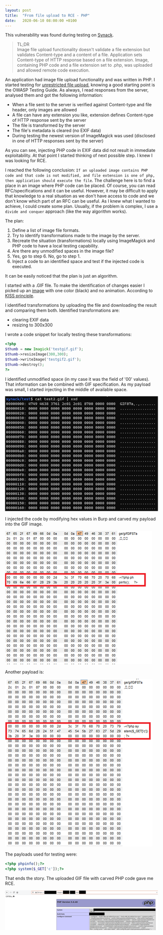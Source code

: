 ```yaml
---
layout: post
title:  "From file upload to RCE - PHP"
date:   2020-06-10 08:00:00 +0100
---
```


This vulnerability was found during testing on [Synack](https://www.synack.com/).

>TL;DR <br>
>Image file upload functionality doesn't validate a file extension but validates Content-type and a content of a file. Application sets Content-type of HTTP response based on a file extension. Image, containing PHP code and a file extension set to .php, was uploaded and allowed remote code execution.

An application had image file upload functionality and was written in PHP. I started testing for [unrestricted file upload](https://owasp.org/www-community/vulnerabilities/Unrestricted_File_Upload), knowing a good starting point is the OWASP Testing Guide. As always, I read responses from the server, analysed them and got the following information:

- When a file sent to the server is verified against Content-type and file header, only images are allowed
- A file can have any extension you like, extension defines Content-type of HTTP response sent by the server
- The file is transformed by the server
- The file's metadata is cleared (no EXIF data)
- During testing the newest version of ImageMagick was used (disclosed in one of HTTP responses sent by the server)

As you can see, injecting PHP code in EXIF data did not result in immediate exploitability. At that point I started thinking of next possible step. I knew I was looking for RCE.

I reached the following conclusion: `If an uploaded image contains PHP code and that code is not modified, and file extension is one of php, then application should execute the file`. The challenge here is to find a place in an image where PHP code can be placed. Of course, you can read RFC/specifications and it can be useful. However, it may be difficult to apply that knowledge to a real situation as we don't have access to code and we don't know which part of an RFC can be useful. As I knew what I wanted to achieve, I could create some plan. Usually, if the problem is complex, I use a `divide and conquer` approach (like the way algorithm works).

The plan:

1. Define a list of image file formats.
2. Try to identify transformations made to the image by the server.
3. Recreate the situation (transformations) locally using ImageMagick and PHP code to have a local testing capability.
4. Are there any unmodified spaces in the image file?
5. Yes, go to step 6. No, go to step 1.
6. Inject a code to an identified space and test if the injected code is executed.

It can be easily noticed that the plan is just an algorithm.

I started with a .GIF file. To make the identification of changes easier I picked up an [image](/assets/from-file-upload-to-rce-test.gif) with one color (black) and no animation. According to [KISS principle](https://en.wikipedia.org/wiki/KISS_principle).

I identified transformations by uploading the file and downloading the result and comparing them both. Identified transformations are:

- clearing EXIF data
- resizing to 300x300

I wrote a code snippet for locally testing these transformations:

```php
<?php
$thumb = new Imagick('testgif.gif');
$thumb->resizeImage(300,300);
$thumb->writeImage('testgif2.gif');
$thumb->destroy();
?>
```

I identified unmodified space (in my case it was the field of '00' values). That information can be combined with GIF specification. As my payload was small, I started injecting in the middle of available space.

![Testfile](/assets/from-file-upload-to-rce-testfile.png)

I injected the code by modifying hex values in Burp and carved my payload into the GIF image.

![Carving first payload](/assets/from-file-upload-to-rce-carving.png)

Another payload is:

![Carving second payload](/assets/from-file-upload-to-rce-carving2.png)

The payloads used for testing were:

```php
<?php phpinfo();?>
<?php system($_GET['c']);?>
```

That ends the story. The uploaded GIF file with carved PHP code gave me RCE.

![phpinfo](/assets/from-file-upload-to-rce-phpinfo.png)